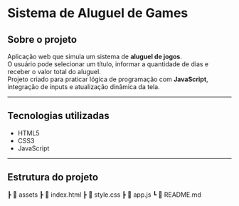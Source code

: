 #  Sistema de Aluguel de Games


## Sobre o projeto
Aplicação web que simula um sistema de **aluguel de jogos**.  
O usuário pode selecionar um título, informar a quantidade de dias e receber o valor total do aluguel.  
Projeto criado para praticar lógica de programação com **JavaScript**, integração de inputs e atualização dinâmica da tela.

---

##  Tecnologias utilizadas
- HTML5  
- CSS3  
- JavaScript  

---

##  Estrutura do projeto

┣ 📂 assets
┣ 📄 index.html
┣ 📄 style.css
┣ 📄 app.js
┗ 📄 README.md
